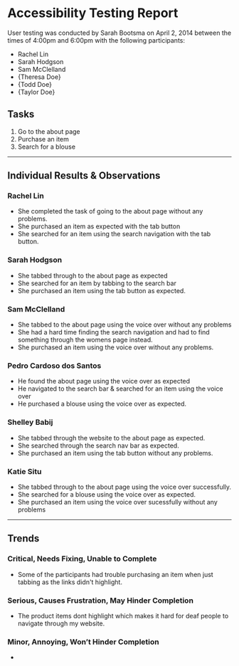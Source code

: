 # Accessibility Testing Report

User testing was conducted by Sarah Bootsma on April 2, 2014 between the times of 4:00pm and 6:00pm with the following participants:

- Rachel Lin
- Sarah Hodgson
- Sam McClelland
- {Theresa Doe}
- {Todd Doe}
- {Taylor Doe}

## Tasks

1. Go to the about page
2. Purchase an item
3. Search for a blouse

---

## Individual Results & Observations

### Rachel Lin

- She completed the task of going to the about page without any problems.
- She purchased an item as expected with the tab button
- She searched for an item using the search navigation with the tab button.

### Sarah Hodgson

- She tabbed through to the about page as expected
- She searched for an item by tabbing to the search bar
- She purchased an item using the tab button as expected.

### Sam McClelland

- She tabbed to the about page using the voice over without any problems
- She had a hard time finding the search navigation and had to find something through the womens page instead.
- She purchased an item using the voice over without any problems.

### Pedro Cardoso dos Santos

- He found the about page using the voice over as expected
- He navigated to the search bar & searched for an item using the voice over
- He purchased a blouse using the voice over as expected.

### Shelley Babij

- She tabbed through the website to the about page as expected.
- She searched through the search nav bar as expected.
- She purchased an item using the tab button without any problems.

### Katie Situ

- She tabbed through to the about page using the voice over successfully.
- She searched for a blouse using the voice over as expected.
- She purchased an item using the voice over sucessfully without any problems

---

## Trends

### Critical, Needs Fixing, Unable to Complete

- Some of the participants had trouble purchasing an item when just tabbing as the links didn't highlight.

### Serious, Causes Frustration, May Hinder Completion

- The product items dont highlight which makes it hard for deaf people to navigate through my website.

### Minor, Annoying, Won’t Hinder Completion

- 
